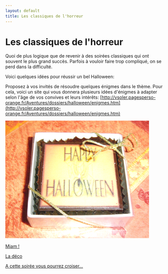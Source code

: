 ```yaml
---
layout: default
title: Les classiques de l'horreur
---
```


# Les classiques de l'horreur

Quoi de plus logique que de revenir à des soirées classiques qui ont souvent le plus grand succès. Parfois à vouloir faire trop compliqué, on se perd dans la difficulté.

Voici quelques idées pour réussir un bel Halloween:

Proposez à vos invités de résoudre quelques énigmes dans le thème. Pour cela, voici un site qui vous donnera plusieurs idées d'énigmes à adapter selon l'âge de vos convives et leurs intérêts: [http://vsoler.pagesperso-orange.fr/Aventures/dossiers/halloween/enigmes.htm](http://vsoler.pagesperso-orange.fr/Aventures/dossiers/halloween/enigmes.htm)

![confiserie](/assets/images/pages/confiserie.png)

[Miam !](/pages/halloween_traditionnel/miam.html)

[La déco](/pages/halloween_traditionnel/deco.html)

[A cette soirée vous pourrez croiser...](/pages/halloween_traditionnel/deguisements.html)
